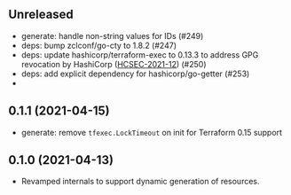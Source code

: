 ## Unreleased

- generate: handle non-string values for IDs (#249)
- deps: bump zclconf/go-cty to 1.8.2 (#247)
- deps: update hashicorp/terraform-exec to 0.13.3 to address GPG revocation by HashiCorp ([HCSEC-2021-12](https://discuss.hashicorp.com/t/hcsec-2021-12-codecov-security-event-and-hashicorp-gpg-key-exposure/23512)) (#250)
- deps: add explicit dependency for hashicorp/go-getter (#253)
- 
## 0.1.1 (2021-04-15)

- generate: remove `tfexec.LockTimeout` on init for Terraform 0.15 support

## 0.1.0 (2021-04-13)

- Revamped internals to support dynamic generation of resources.
